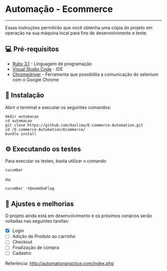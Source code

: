 # Automação - Ecommerce
---

Essas instruções permitirão que você obtenha uma cópia do projeto em operação na sua máquina local para fins de desenvolvimento e teste.


## 💻 Pré-requisitos

* [Ruby 3.1](https://rubyinstaller.org/downloads/) - Linguagem de programação
* [Visual Studio Code](https://code.visualstudio.com/download) - IDE
* [Chromedriver](https://chromedriver.chromium.org/downloads) - Ferramenta que possibilita a comunicação do selenium com o Google Chrome

## 🔧 Instalação

Abrir o terminal e executar os seguintes comandos:

```
mkdir automacao
cd automacao
git clone https://github.com/daslima/E-commerce-Automation.git
cd /E-commerce-Automation/Ecommerce/
bundle install
```

## ⚙️ Executando os testes

Para executar os testes, basta utilizar o comando 

```
cucumber
```
ou 
```
cucumber -t@nomeDaFlag
```
## 🚀  Ajustes e melhorias

O projeto ainda está em desenvolvimento e os próximos cenários serão voltadas nas seguintes tarefas:

- [X] Login
- [ ] Adição de Produto ao carrinho
- [ ] Checkout
- [ ] Finalização de compra
- [ ] Cadastro

Referência: http://automationpractice.com/index.php

